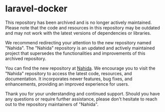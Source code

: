 # laravel-docker

This repository has been archived and is no longer actively maintained.
Please note that the code and resources in this repository may be outdated
and may not work with the latest versions of dependencies or libraries.

We recommend redirecting your attention to the new repository named "Nahida".
The "Nahida" repository is an updated and actively maintained project that
supersedes the functionalities and improvements of this archived repository.

You can find the new repository at [Nahida](https://github.com/reishou/nahida).
We encourage you to visit the "Nahida" repository to access the latest code,
resources, and documentation. It incorporates newer features, bug fixes,
and enhancements, providing an improved experience for users.

Thank you for your understanding and continued support.
Should you have any questions or require further assistance,
please don't hesitate to reach out to the repository maintainers of "Nahida".